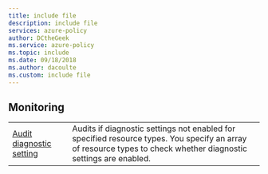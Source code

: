 ```yaml
---
title: include file
description: include file
services: azure-policy
author: DCtheGeek
ms.service: azure-policy
ms.topic: include
ms.date: 09/18/2018
ms.author: dacoulte
ms.custom: include file
---
```


## Monitoring

|  |  |
|---------|---------|
| [Audit diagnostic setting](../articles/governance/policy/samples/audit-diag-setting.md) | Audits if diagnostic settings not enabled for specified resource types. You specify an array of resource types to check whether diagnostic settings are enabled. |